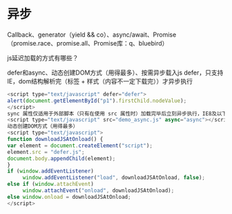 # 异步
Callback、generator（yield && co）、async/await、Promise（promise.race、promise.all、Promise库：q、bluebird）


js延迟加载的方式有哪些？


defer和async、动态创建DOM方式（用得最多）、按需异步载入js
defer，只支持IE，dom结构解析完（标签 + 样式（内容不一定下载完））才异步执行

```javascript
<script type="text/javascript" defer="defer">
alert(document.getElementById("p1").firstChild.nodeValue);
</script>
sync 属性仅适用于外部脚本（只有在使用 src 属性时）加载完毕后立刻异步执行，IE8及以下不兼容
<script type="text/javascript" src="demo_async.js" async="async"></script>
动态创建DOM方式（用得最多）
<script type="text/javascript">
function downloadJSAtOnload() {
var element = document.createElement("script");
element.src = "defer.js";
document.body.appendChild(element);
}
if (window.addEventListener)
     window.addEventListener("load", downloadJSAtOnload, false);
else if (window.attachEvent)
     window.attachEvent("onload", downloadJSAtOnload);
else window.onload = downloadJSAtOnload;
</script>
```